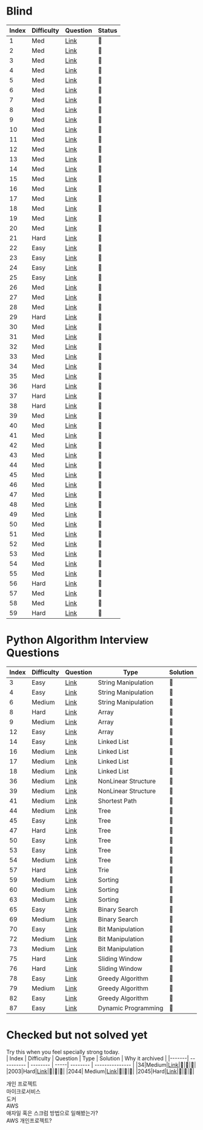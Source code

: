 # Blind 
| Index | Difficulty | Question | Status |
|-------| ---------- | -------- | -------- |
|  1  |   Med	| [Link](https://leetcode.com/problems/product-of-array-except-self/)| 💭 |
|  2  |   Med	| [Link](https://leetcode.com/problems/maximum-product-subarray/)| 💭 |
|  3  |   Med	| [Link](https://leetcode.com/problems/find-minimum-in-rotated-sorted-array/)| 💭 |
|  4  |   Med	| [Link](https://leetcode.com/problems/search-in-rotated-sorted-array/)| 💭 |
|  5  |   Med	| [Link](https://leetcode.com/problems/3sum/)| 💭 |
|  6  |   Med	| [Link](https://leetcode.com/problems/container-with-most-water/)| 💭 |
|  7  |   Med	| [Link](https://leetcode.com/problems/insert-interval/)| 💭 |
|  8  |   Med	| [Link](https://leetcode.com/problems/merge-intervals/)| 💭 |
|  9  |   Med	| [Link](https://leetcode.com/problems/non-overlapping-intervals/)| 💭 |
|  10 |   Med	| [Link](https://leetcode.com/problems/meeting-rooms-ii/)| 💭 |
|  11 |   Med	| [Link](https://leetcode.com/problems/set-matrix-zeroes/)| 💭 |
|  12 |   Med	| [Link](https://leetcode.com/problems/spiral-matrix/)| 💭 |
|  13 |   Med	| [Link](https://leetcode.com/problems/rotate-image/)| 💭 |
|  14 |   Med	| [Link](https://leetcode.com/problems/word-search/)| 💭 |
|  15 |   Med	| [Link](https://leetcode.com/problems/longest-substring-without-repeating-characters/)| 💭 |
|  16 |   Med	| [Link](https://leetcode.com/problems/group-anagrams/)| 💭 |
|  17 |   Med	| [Link](https://leetcode.com/problems/longest-palindromic-substring/)| 💭 |
|  18 |   Med	| [Link](https://leetcode.com/problems/palindromic-substrings/)| 💭 |
|  19 |   Med	| [Link](https://leetcode.com/problems/encode-and-decode-strings/)| 💭 |
|  20 |   Med	| [Link](https://leetcode.com/problems/longest-repeating-character-replacement/)| 💭 |
|  21 |   Hard	| [Link](https://leetcode.com/problems/minimum-window-substring/)| 💭 |
|  22 |   Easy	| [Link](https://leetcode.com/problems/number-of-1-bits/)| 💭 |
|  23 |   Easy	| [Link](https://leetcode.com/problems/counting-bits/)| 💭 |
|  24 |   Easy	| [Link](https://leetcode.com/problems/missing-number/)| 💭 |
|  25 |   Easy	| [Link](https://leetcode.com/problems/reverse-bits/)| 💭 |
|  26 |   Med	| [Link](https://leetcode.com/problems/sum-of-two-integers/)| 💭 |
|  27 |   Med	| [Link](https://leetcode.com/problems/remove-nth-node-from-end-of-list/)| 💭 |
|  28 |   Med	| [Link](https://leetcode.com/problems/reorder-list/)| 💭 |
|  29 |   Hard	| [Link](https://leetcode.com/problems/merge-k-sorted-lists/)| 💭 |
|  30 |   Med	| [Link](https://leetcode.com/problems/binary-tree-level-order-traversal/)| 💭 |
|  31 |   Med	| [Link](https://leetcode.com/problems/construct-binary-tree-from-preorder-and-inorder-traversal/)| 💭 |
|  32 |   Med	| [Link](https://leetcode.com/problems/validate-binary-search-tree/)| 💭 |
|  33 |   Med	| [Link](https://leetcode.com/problems/kth-smallest-element-in-a-bst/)| 💭 |
|  34 |   Med	| [Link](https://leetcode.com/problems/implement-trie-prefix-tree/)| 💭 |
|  35 |   Med	| [Link](https://leetcode.com/problems/add-and-search-word-data-structure-design/)| 💭 |
|  36 |   Hard	| [Link](https://leetcode.com/problems/binary-tree-maximum-path-sum/)| 💭 |
|  37 |   Hard	| [Link](https://leetcode.com/problems/serialize-and-deserialize-binary-tree/)| 💭 |
|  38 |   Hard	| [Link](https://leetcode.com/problems/word-search-ii/)| 💭 |
|  39 |   Med	| [Link](https://leetcode.com/problems/coin-change/)| 💭 |
|  40 |   Med	| [Link](https://leetcode.com/problems/longest-increasing-subsequence/)| 💭 |
|  41 |   Med	| [Link](https://leetcode.com/problems/longest-common-subsequence/)| 💭 |
|  42 |   Med	| [Link](https://leetcode.com/problems/word-break/)| 💭 |
|  43 |   Med	| [Link](https://leetcode.com/problems/combination-sum-iv/)| 💭 |
|  44 |   Med	| [Link](https://leetcode.com/problems/house-robber/)| 💭 |
|  45 |   Med	| [Link](https://leetcode.com/problems/house-robber-ii/)| 💭 |
|  46 |   Med	| [Link](https://leetcode.com/problems/decode-ways/)| 💭 |
|  47 |   Med	| [Link](https://leetcode.com/problems/unique-paths/)| 💭 |
|  48 |   Med	| [Link](https://leetcode.com/problems/jump-game/)| 💭 |
|  49 |   Med	| [Link](https://leetcode.com/problems/clone-graph/)| 💭 |
|  50 |   Med	| [Link](https://leetcode.com/problems/course-schedule/)| 💭 |
|  51 |   Med	| [Link](https://leetcode.com/problems/pacific-atlantic-water-flow/)| 💭 |
|  52 |   Med	| [Link](https://leetcode.com/problems/number-of-islands/)| 💭 |
|  53 |   Med	| [Link](https://leetcode.com/problems/longest-consecutive-sequence/)| 💭 |
|  54 |   Med	| [Link](https://leetcode.com/problems/graph-valid-tree/)| 💭 |
|  55 |   Med	| [Link](https://leetcode.com/problems/number-of-connected-components-in-an-undirected-graph/)| 💭 |
|  56 |   Hard	| [Link](https://leetcode.com/problems/alien-dictionary/)| 💭 |
|  57 |   Med	| [Link](https://leetcode.com/problems/top-k-frequent-elements/)| 💭 |
|  58 |   Med	| [Link](https://leetcode.com/problems/merge-k-sorted-lists/)| 💭 |
|  59 |   Hard	| [Link](https://leetcode.com/problems/find-median-from-data-stream/)| 💭 |

# Python Algorithm Interview Questions  

| Index | Difficulty | Question | Type | Solution |
|-------| ---------- | -------- | -----| -------- |
|3      | Easy     |[Link](https://leetcode.com/problems/reorder-data-in-log-files/)| String Manipulation | 💭 |
|4      | Easy     |[Link](https://leetcode.com/problems/most-common-word/)| String Manipulation | 💭 |
|6      | Medium   |[Link](https://leetcode.com/problems/longest-palindromic-substring/)| String Manipulation | 💭 |
|8      | Hard     |[Link](https://leetcode.com/problems/trapping-rain-water/)| Array | 💭 |
|9      | Medium   |[Link](https://leetcode.com/problems/3sum/)| Array | 💭 |
|12     | Easy     |[Link](https://leetcode.com/problems/best-time-to-buy-and-sell-stock/)| Array | 💭 |
|14     | Easy     |[Link](https://leetcode.com/problems/merge-two-sorted-lists/)| Linked List | 💭 |
|16     | Medium   |[Link](https://leetcode.com/problems/add-two-numbers/)| Linked List | 💭 |
|17     | Medium   |[Link](https://leetcode.com/problems/swap-nodes-in-pairs/)| Linked List | 💭 |
|18     | Medium   |[Link](https://leetcode.com/problems/odd-even-linked-list/)| Linked List | 💭 |
|36     | Medium   |[Link](https://leetcode.com/problems/combination-sum/)| NonLinear Structure | 💭 |
|39     | Medium   |[Link](https://leetcode.com/problems/course-schedule/)| NonLinear Structure | 💭 |
|41     | Medium   |[Link](https://leetcode.com/problems/cheapest-flights-within-k-stops/)| Shortest Path | 💭 |
|44     | Medium   |[Link](https://leetcode.com/problems/longest-univalue-path/)| Tree | 💭 |
|45     | Easy     |[Link](https://leetcode.com/problems/invert-binary-tree/)| Tree | 💭 |
|47     | Hard     |[Link](https://leetcode.com/problems/serialize-and-deserialize-binary-tree/)| Tree | 💭 |
|50     | Easy     |[Link](https://leetcode.com/problems/convert-sorted-array-to-binary-search-tree/)| Tree | 💭 |
|53     | Easy     |[Link](https://leetcode.com/problems/minimum-distance-between-bst-nodes/)| Tree | 💭 |
|54     | Medium   |[Link](https://leetcode.com/problems/construct-binary-tree-from-preorder-and-inorder-traversal/)| Tree | 💭 |
|57     | Hard     |[Link](https://leetcode.com/problems/palindrome-pairs/)| Trie | 💭 |
|59     | Medium   |[Link](https://leetcode.com/problems/merge-intervals/)| Sorting | 💭 |
|60     | Medium   |[Link](https://leetcode.com/problems/insertion-sort-list/)| Sorting | 💭 |
|63     | Medium   |[Link](https://leetcode.com/problems/sort-colors/)| Sorting | 💭 |
|65     | Easy     |[Link](https://leetcode.com/problems/binary-search/)| Binary Search | 💭 |
|69     | Medium   |[Link](https://leetcode.com/problems/search-a-2d-matrix-ii/)| Binary Search | 💭 |
|70     | Easy     |[Link](https://leetcode.com/problems/single-number/)| Bit Manipulation | 💭 |
|72     | Medium   |[Link](https://leetcode.com/problems/sum-of-two-integers/)| Bit Manipulation | 💭 |
|73     | Medium   |[Link](https://leetcode.com/problems/utf-8-validation/)| Bit Manipulation | 💭 |
|75     | Hard     |[Link](https://leetcode.com/problems/sliding-window-maximum/)| Sliding Window | 💭 |
|76     | Hard     |[Link](https://leetcode.com/problems/minimum-window-substring/)| Sliding Window | 💭 |
|78     | Easy     |[Link](https://leetcode.com/problems/best-time-to-buy-and-sell-stock-ii/)| Greedy Algorithm | 💭 |
|79     | Medium   |[Link](https://leetcode.com/problems/queue-reconstruction-by-height/)| Greedy Algorithm | 💭 |
|82     | Easy     |[Link](https://leetcode.com/problems/assign-cookies/)| Greedy Algorithm | 💭 |
|87     | Easy     |[Link](https://leetcode.com/problems/climbing-stairs/)| Dynamic Programming | 💭 |


# Checked but not solved yet
Try this when you feel specially strong today.  
| Index | Difficulty | Question | Type | Solution | Why it archived |
|-------| ---------- | -------- | -----| -------- | --------------- |
|34|Medium|[Link](https://leetcode.com/problems/find-first-and-last-position-of-element-in-sorted-array/)|💭|💭|💭|
|2003|Hard|[Link](https://leetcode.com/problems/smallest-missing-genetic-value-in-each-subtree/)|💭|💭|💭|
|2044| Medium|[Link](https://leetcode.com/problems/count-number-of-maximum-bitwise-or-subsets/)|💭|💭|💭|
|2045|Hard|[Link](https://leetcode.com/problems/second-minimum-time-to-reach-destination/)|💭|💭|💭|

 
개인 프로젝트  
마이크로서비스   
도커  
AWS  
애자일 혹은 스크럼 방법으로 일해봤는가?  
AWS 개인프로젝트?  
